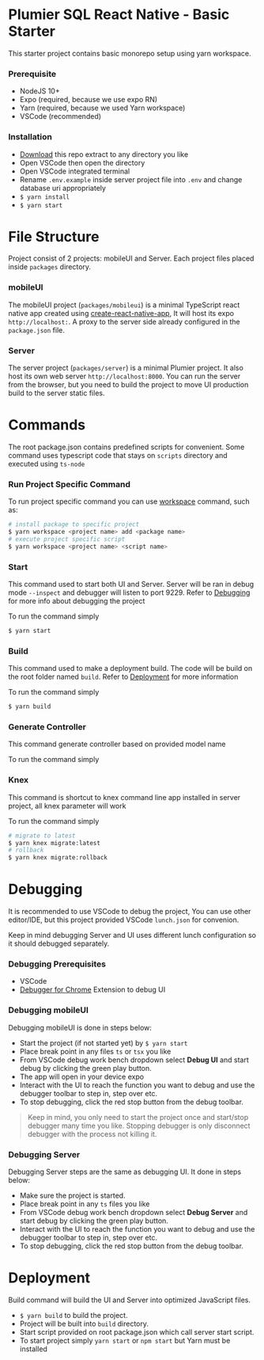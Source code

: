 # Plumier SQL React Native - Basic Starter
This starter project contains basic monorepo setup using yarn workspace. 
### Prerequisite
* NodeJS 10+
* Expo (required, because we use expo RN)
* Yarn (required, because we used Yarn workspace)
* VSCode (recommended)

### Installation
* [Download](https://github.com/Hantama237/plumier-sql-react-native-starter) this repo extract to any directory you like
* Open VSCode then open the directory
* Open VSCode integrated terminal
* Rename `.env.example` inside server project file into `.env` and change database uri appropriately
* `$ yarn install` 
* `$ yarn start` 

# File Structure 
Project consist of 2 projects: mobileUI and Server. Each project files placed inside `packages` directory.

### mobileUI
The mobileUI project (`packages/mobileui`) is a minimal TypeScript react native app created using  [create-react-native-app](https://facebook.github.io/create-react-app/), It will host its expo `http://localhost:`. A proxy to the server side already configured in the `package.json` file.

### Server
The server project (`packages/server`) is a minimal Plumier project. It also host its own web server `http://localhost:8000`. You can run the server from the browser, but you need to build the project to move UI production build to the server static files. 

# Commands
The root package.json contains predefined scripts for convenient. Some command uses typescript code that stays on `scripts` directory and executed using `ts-node` 

### Run Project Specific Command
To run project specific command you can use [workspace](https://yarnpkg.com/lang/en/docs/cli/workspace/) command, such as:

```bash
# install package to specific project
$ yarn workspace <project name> add <package name>
# execute project specific script
$ yarn workspace <project name> <script name>
```

### Start
This command used to start both UI and Server. Server will be ran in debug mode `--inspect` and debugger will listen to port 9229. Refer to [Debugging](#debugging) for more info about debugging the project

To run the command simply 

```bash
$ yarn start
```

### Build
This command used to make a deployment build. The code will be build on the root folder named `build`.  Refer to [Deployment](#deployment) for more information

To run the command simply 

```bash
$ yarn build
```

### Generate Controller
This command generate controller based on provided model name

To run the command simply


### Knex
This command is shortcut to knex command line app installed in server project, all knex parameter will work

To run the command simply

```bash
# migrate to latest
$ yarn knex migrate:latest
# rollback
$ yarn knex migrate:rollback
```

# Debugging
It is recommended to use VSCode to debug the project, You can use other editor/IDE, but this project provided VSCode `lunch.json` for convenion.

Keep in mind debugging Server and UI uses different lunch configuration so it should debugged separately. 

### Debugging Prerequisites
* VSCode
* [Debugger for Chrome](https://marketplace.visualstudio.com/items?itemName=msjsdiag.debugger-for-chrome) Extension to debug UI

### Debugging mobileUI
Debugging mobileUI is done in steps below:
* Start the project (if not started yet) by `$ yarn start` 
* Place break point in any files `ts` or `tsx` you like 
* From VSCode debug work bench dropdown select **Debug UI** and start debug by clicking the green play button.
* The app will open in your device expo
* Interact with the UI to reach the function you want to debug and use the debugger toolbar to step in, step over etc.
* To stop debugging, click the red stop button from the debug toolbar. 
  
> Keep in mind, you only need to start the project once and start/stop debugger many time you like. Stopping debugger is only disconnect debugger with the process not killing it.

### Debugging Server
Debugging Server steps are the same as debugging UI. It done in steps below:
* Make sure the project is started. 
* Place break point in any `ts` files you like 
* From VSCode debug work bench dropdown select **Debug Server** and start debug by clicking the green play button.
* Interact with the UI to reach the function you want to debug and use the debugger toolbar to step in, step over etc.
* To stop debugging, click the red stop button from the debug toolbar. 

# Deployment
Build command will build the UI and Server into optimized JavaScript files. 
* `$ yarn build` to build the project.
* Project will be built into `build` directory.
* Start script provided on root package.json which call server start script.
* To start project simply `yarn start` or `npm start` but Yarn must be installed
